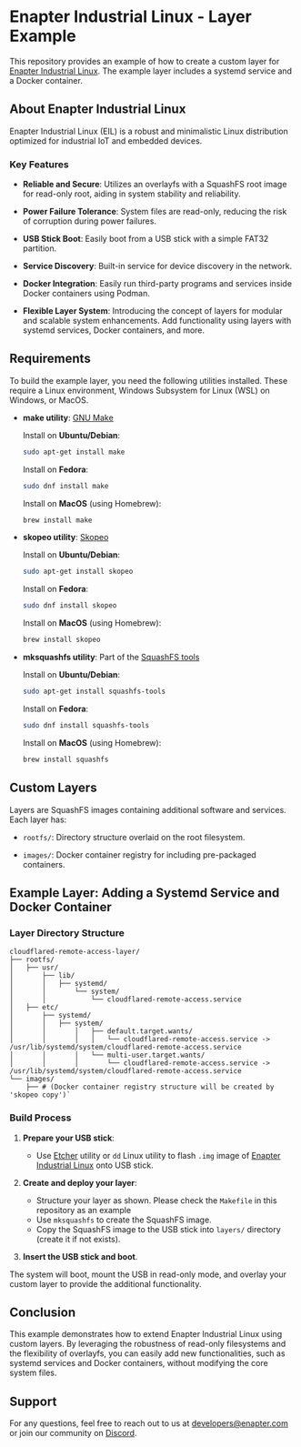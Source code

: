 # Enapter Industrial Linux - Layer Example

This repository provides an example of how to create a custom layer for [Enapter Industrial Linux](https://github.com/Enapter/enapter-industrial-linux). The example layer includes a systemd service and a Docker container.

## About Enapter Industrial Linux

Enapter Industrial Linux (EIL) is a robust and minimalistic Linux distribution optimized for industrial IoT and embedded devices.

### Key Features

- **Reliable and Secure**: Utilizes an overlayfs with a SquashFS root image for read-only root, aiding in system stability and reliability.

- **Power Failure Tolerance**: System files are read-only, reducing the risk of corruption during power failures.

- **USB Stick Boot**: Easily boot from a USB stick with a simple FAT32 partition.

- **Service Discovery**: Built-in service for device discovery in the network.

- **Docker Integration**: Easily run third-party programs and services inside Docker containers using Podman.

- **Flexible Layer System**: Introducing the concept of layers for modular and scalable system enhancements. Add functionality using layers with systemd services, Docker containers, and more.

## Requirements

To build the example layer, you need the following utilities installed. These require a Linux environment, Windows Subsystem for Linux (WSL) on Windows, or MacOS.

* **make utility**: [GNU Make](https://www.gnu.org/software/make/)

  Install on **Ubuntu/Debian**:


  ```sh
  sudo apt-get install make
  ```

  Install on **Fedora**:

  ```sh
  sudo dnf install make
  ```
  Install on **MacOS** (using Homebrew):

  ```sh
  brew install make
  ```

* **skopeo utility**: [Skopeo](https://github.com/containers/skopeo)

  Install on **Ubuntu/Debian**:

  ```sh
  sudo apt-get install skopeo
  ```

  Install on **Fedora**:

  ```sh
  sudo dnf install skopeo
  ```

  Install on **MacOS** (using Homebrew):

  ```sh
  brew install skopeo
  ```

* **mksquashfs utility**: Part of the [SquashFS tools](https://github.com/plougher/squashfs-tools)

  Install on **Ubuntu/Debian**:

  ```sh
  sudo apt-get install squashfs-tools
  ```

  Install on **Fedora**:

  ```sh
  sudo dnf install squashfs-tools
  ```

  Install on **MacOS** (using Homebrew):

  ```sh
  brew install squashfs
  ```

## Custom Layers

Layers are SquashFS images containing additional software and services. Each layer has:

- `rootfs/`: Directory structure overlaid on the root filesystem.

- `images/`: Docker container registry for including pre-packaged containers.

## Example Layer: Adding a Systemd Service and Docker Container

### Layer Directory Structure

```
cloudflared-remote-access-layer/
├── rootfs/
│   ├── usr/
│       ├── lib/
│       │   ├── systemd/
│       │       └── system/
│       │           └── cloudflared-remote-access.service
│   ├── etc/
│       ├── systemd/
│       │   ├── system/
│       │       │   ├── default.target.wants/
│       │       │   │   └── cloudflared-remote-access.service -> /usr/lib/systemd/system/cloudflared-remote-access.service
│       │       │   └── multi-user.target.wants/
│       │       │       └── cloudflared-remote-access.service -> /usr/lib/systemd/system/cloudflared-remote-access.service
└── images/
    ├── # (Docker container registry structure will be created by 'skopeo copy')`
```

### Build Process

1. **Prepare your USB stick**:
    - Use [Etcher](https://etcher.balena.io) utility or `dd` Linux utility to flash `.img` image of [Enapter Industrial Linux](https://github.com/Enapter/enapter-industrial-linux/releases/download/v3.0.0-dev1/enapter-industrial-linux-v3.0.0-dev1.zip) onto USB stick.

2. **Create and deploy your layer**:
    - Structure your layer as shown. Please check the `Makefile` in this repository as an example
    - Use `mksquashfs` to create the SquashFS image.
    - Copy the SquashFS image to the USB stick into `layers/` directory (create it if not exists).

3. **Insert the USB stick and boot**.

The system will boot, mount the USB in read-only mode, and overlay your custom layer to provide the additional functionality.

## Conclusion

This example demonstrates how to extend Enapter Industrial Linux using custom layers. By leveraging the robustness of read-only filesystems and the flexibility of overlayfs, you can easily add new functionalities, such as systemd services and Docker containers, without modifying the core system files.

## Support

For any questions, feel free to reach out to us at [developers@enapter.com](mailto:developers@enapter.com) or join our community on [Discord](https://discord.com/invite/TCaEZs3qpe).
